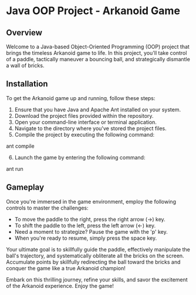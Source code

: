 # Java OOP Project - Arkanoid Game

## Overview

Welcome to a Java-based Object-Oriented Programming (OOP) project that brings the timeless Arkanoid game to life. In this project, you'll take control of a paddle, tactically maneuver a bouncing ball, and strategically dismantle a wall of bricks.

## Installation

To get the Arkanoid game up and running, follow these steps:

1. Ensure that you have Java and Apache Ant installed on your system.
2. Download the project files provided within the repository.
3. Open your command-line interface or terminal application.
4. Navigate to the directory where you've stored the project files.
5. Compile the project by executing the following command:
   
ant compile

6. Launch the game by entering the following command:
   
ant run


## Gameplay

Once you're immersed in the game environment, employ the following controls to master the challenges:

- To move the paddle to the right, press the right arrow (->) key.
- To shift the paddle to the left, press the left arrow (<-) key.
- Need a moment to strategize? Pause the game with the 'p' key.
- When you're ready to resume, simply press the space key.

Your ultimate goal is to skillfully guide the paddle, effectively manipulate the ball's trajectory, and systematically obliterate all the bricks on the screen. Accumulate points by skillfully redirecting the ball toward the bricks and conquer the game like a true Arkanoid champion!

Embark on this thrilling journey, refine your skills, and savor the excitement of the Arkanoid experience. Enjoy the game!

